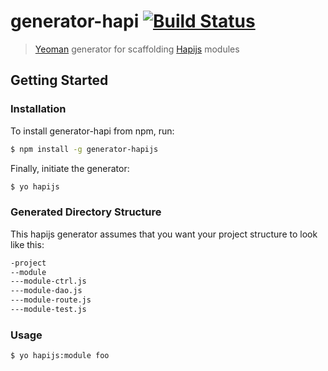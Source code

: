 # generator-hapi [![Build Status](https://secure.travis-ci.org/toymachiner62/generator-hapijs.png?branch=master)](https://travis-ci.org/toymachiner62/generator-hapijs)

> [Yeoman](http://yeoman.io) generator for scaffolding [Hapijs](http://hapijs.com) modules 


## Getting Started

### Installation

To install generator-hapi from npm, run:

```bash
$ npm install -g generator-hapijs
```

Finally, initiate the generator:

```bash
$ yo hapijs
```

### Generated Directory Structure

This hapijs generator assumes that you want your project structure to look like this:

```bash
-project
--module
---module-ctrl.js
---module-dao.js
---module-route.js
---module-test.js
```

### Usage

```bash
$ yo hapijs:module foo  
```